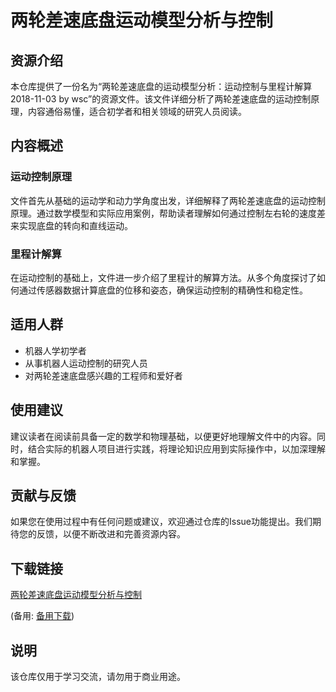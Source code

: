 # 两轮差速底盘运动模型分析与控制

## 资源介绍

本仓库提供了一份名为“两轮差速底盘的运动模型分析：运动控制与里程计解算2018-11-03 by wsc”的资源文件。该文件详细分析了两轮差速底盘的运动控制原理，内容通俗易懂，适合初学者和相关领域的研究人员阅读。

## 内容概述

### 运动控制原理

文件首先从基础的运动学和动力学角度出发，详细解释了两轮差速底盘的运动控制原理。通过数学模型和实际应用案例，帮助读者理解如何通过控制左右轮的速度差来实现底盘的转向和直线运动。

### 里程计解算

在运动控制的基础上，文件进一步介绍了里程计的解算方法。从多个角度探讨了如何通过传感器数据计算底盘的位移和姿态，确保运动控制的精确性和稳定性。

## 适用人群

- 机器人学初学者
- 从事机器人运动控制的研究人员
- 对两轮差速底盘感兴趣的工程师和爱好者

## 使用建议

建议读者在阅读前具备一定的数学和物理基础，以便更好地理解文件中的内容。同时，结合实际的机器人项目进行实践，将理论知识应用到实际操作中，以加深理解和掌握。

## 贡献与反馈

如果您在使用过程中有任何问题或建议，欢迎通过仓库的Issue功能提出。我们期待您的反馈，以便不断改进和完善资源内容。

## 下载链接
[两轮差速底盘运动模型分析与控制](https://pan.quark.cn/s/20811f4d597f) 

(备用: [备用下载](https://pan.baidu.com/s/1lOWnF60yvB_5ZstR11LBIg?pwd=1234))

## 说明

该仓库仅用于学习交流，请勿用于商业用途。
